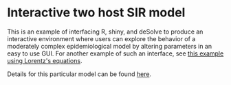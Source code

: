 Interactive two host SIR model
========================================================

This is an example of interfacing R, shiny, and deSolve to produce an interactive environment where users can explore 
the behavior of a moderately complex epidemiological model by altering parameters in an easy to use GUI. For another
example of such an interface, see [this example using Lorentz's equations](http://grrrraphics.blogspot.com/2013/01/shiny-desolve-and-ggplot-play-nicely.html).

Details for this particular model can be found [here](http://mbjoseph.github.io/2013/02/20/SIR.html).
